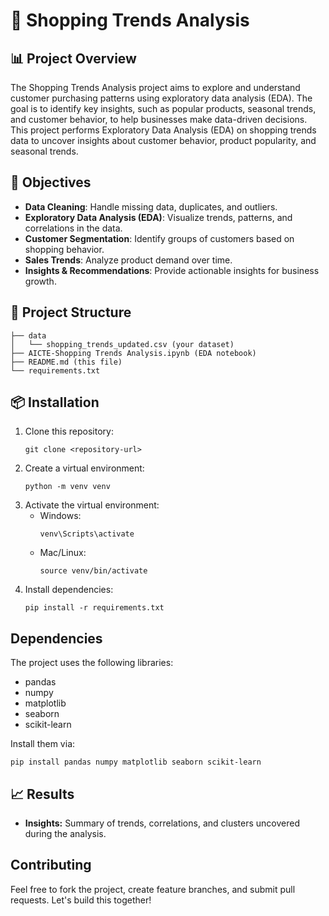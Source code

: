 # 🛒 Shopping Trends Analysis
## 📊 Project Overview
The Shopping Trends Analysis project aims to explore and understand customer purchasing patterns using exploratory data analysis (EDA). The goal is to identify key insights, such as popular products, seasonal trends, and customer behavior, to help businesses make data-driven decisions.
This project performs Exploratory Data Analysis (EDA) on shopping trends data to uncover insights about customer behavior, product popularity, and seasonal trends.

## 🚀 Objectives
- **Data Cleaning**: Handle missing data, duplicates, and outliers.
- **Exploratory Data Analysis (EDA)**: Visualize trends, patterns, and correlations in the data.
- **Customer Segmentation**: Identify groups of customers based on shopping behavior.
- **Sales Trends**: Analyze product demand over time.
- **Insights & Recommendations**: Provide actionable insights for business growth.

## 📁 Project Structure
```
├── data
│   └── shopping_trends_updated.csv (your dataset)
├── AICTE-Shopping Trends Analysis.ipynb (EDA notebook)
├── README.md (this file)
└── requirements.txt
```

## 📦 Installation

1. Clone this repository:
   ```
   git clone <repository-url>
   ```
2. Create a virtual environment:
   ```
   python -m venv venv
   ```
3. Activate the virtual environment:
   - Windows:
     ```
     venv\Scripts\activate
     ```
   - Mac/Linux:
     ```
     source venv/bin/activate
     ```
4. Install dependencies:
   ```
   pip install -r requirements.txt
   ```
   
## Dependencies

The project uses the following libraries:
- pandas
- numpy
- matplotlib
- seaborn
- scikit-learn

Install them via:
```
pip install pandas numpy matplotlib seaborn scikit-learn
```

## 📈 Results

- **Insights:** Summary of trends, correlations, and clusters uncovered during the analysis.

## Contributing

Feel free to fork the project, create feature branches, and submit pull requests. Let's build this together!

